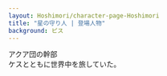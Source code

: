 ```yaml
---
layout: Hoshimori/character-page-Hoshimori
title: "星の守り人 | 登場人物"
background: ピス
---
```


アクア団の幹部<br>
ケスとともに世界中を旅していた。<br>